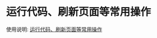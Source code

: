 # 运行代码、刷新页面等常用操作

使用说明: [运行代码、刷新页面等常用操作](https://www.notion.so/quicy/8cf243e5e27a4f82bb9a6c5fa02ac634)